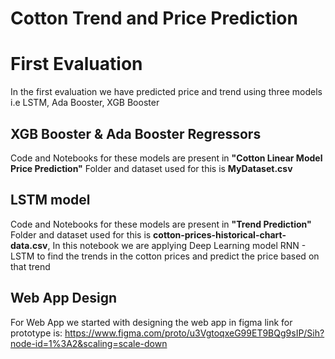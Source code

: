  # Cotton Trend and Price Prediction
 
 # First Evaluation
 In the first evaluation we have predicted price and trend using three models i.e LSTM, Ada Booster, XGB Booster
 
 ## XGB Booster & Ada Booster Regressors
   Code and Notebooks for these models are present in **"Cotton Linear Model Price Prediction"** Folder and dataset used for this is **MyDataset.csv** 

## LSTM model
   Code and Notebooks for these models are present in **"Trend Prediction"** Folder and dataset used for this is **cotton-prices-historical-chart-data.csv**,
In this notebook we are applying Deep Learning model RNN - LSTM to find the trends in the cotton prices and predict the price based on that trend

## Web App Design
   For Web App we started with designing the web app in figma link for prototype is:
    https://www.figma.com/proto/u3VgtoqxeG99ET9BQg9sIP/Sih?node-id=1%3A2&scaling=scale-down

